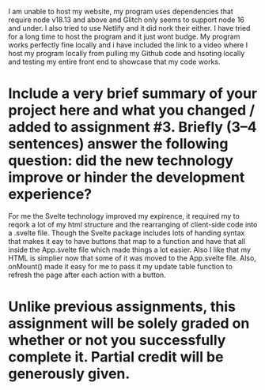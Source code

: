 I am unable to host my website, my program uses dependencies that require node v18.13 and above and Glitch only seems to support node 16 and under. I also tried to use Netlify and it did nork their either. I have tried for a long time to host the program and it just wont budge. My program works perfectly fine locally and i have included the link to a video where I host my program locally from pulling my Github code and hsoting locally and testing my entire front end to showcase that my code works.

# Include a very brief summary of your project here and what you changed / added to assignment #3. Briefly (3–4 sentences) answer the following question: did the new technology improve or hinder the development experience?

For me the Svelte technology improved my expirence, it required my to reqork a lot of my html structure and the rearranging of client-side code into a .svelte file. Though the Svelte package includes lots of handing syntax that makes it eay to have buttons that map to a function and have that all inside the App.svelte file which made things a lot easier. Also I like that my HTML is simplier now that some of it was moved to the App.svelte file. Also, onMount() made it easy for me to pass it my update table function to refresh the page after each action with a button.

# Unlike previous assignments, this assignment will be solely graded on whether or not you successfully complete it. Partial credit will be generously given.
